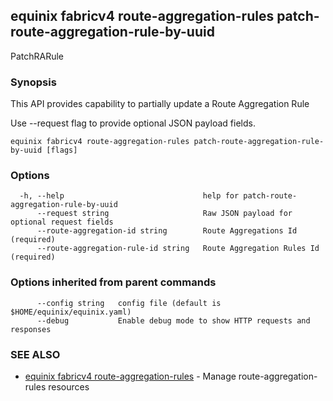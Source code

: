 ## equinix fabricv4 route-aggregation-rules patch-route-aggregation-rule-by-uuid

PatchRARule

### Synopsis

This API provides capability to partially update a Route Aggregation Rule

Use --request flag to provide optional JSON payload fields.

```
equinix fabricv4 route-aggregation-rules patch-route-aggregation-rule-by-uuid [flags]
```

### Options

```
  -h, --help                               help for patch-route-aggregation-rule-by-uuid
      --request string                     Raw JSON payload for optional request fields
      --route-aggregation-id string        Route Aggregations Id (required)
      --route-aggregation-rule-id string   Route Aggregation Rules Id (required)
```

### Options inherited from parent commands

```
      --config string   config file (default is $HOME/equinix/equinix.yaml)
      --debug           Enable debug mode to show HTTP requests and responses
```

### SEE ALSO

* [equinix fabricv4 route-aggregation-rules](equinix_fabricv4_route-aggregation-rules.md)	 - Manage route-aggregation-rules resources

